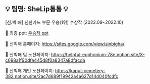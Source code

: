 ## :bulb: 팀명: SheLip통통 :bulb:  

[신.빅.해] 신한카드 부문 우승(1위) 수상작 (2022.09~2022.10)

:pushpin: 최종 ppt: [우승작 ppt](https://github.com/juyeonyoon/Shinhan_Bigdata_Hackathon/blob/f9bb65a312379ef6c4e51777d33a6e48fd5d5406/%5B%E1%84%89%E1%85%B5%E1%86%AB.%E1%84%87%E1%85%B5%E1%86%A8.%E1%84%92%E1%85%A2%5D%E1%84%87%E1%85%A1%E1%86%AF%E1%84%91%E1%85%AD%20%E1%84%8C%E1%85%A1%E1%84%85%E1%85%AD(%E1%84%8E%E1%85%AC%E1%84%8C%E1%85%A9%E1%86%BC).pdf)

:pushpin: 신빅해 홈페이지: <https://sites.google.com/view/sinbigha/>

:pushpin: 신빅해 팀 노션페이지: <https://helpful-euphonium-78e.notion.site/X-c698a1f90dfa445d8f0a8347a8dfacda>

:pushpin: 신빅해 개인 노션페이지: <https://kaput-cemetery-382.notion.site/2ac7d689f19942a4a627d14d040fcdfc>
